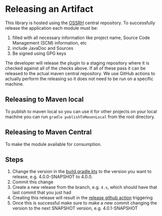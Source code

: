 # Releasing an Artifact

This library is hosted using the [OSSRH](https://central.sonatype.org/pages/ossrh-guide.html) central repository. To successfully release the application
each module must be:

1. filled with all necessary information like project name, Source Code Management (SCM) information, etc
1. include JavaDoc and Sources
1. Be signed using GPG keys

The developer will release the plugin to a staging repository where it is checked against all of the checks above. If all of these pass it can be released
to the actual maven central repository. We use GitHub actions to actually perform the releasing so it does not need to be run on a specific machine.

## Releasing to Maven local

To publish to maven local so you can use it for other projects on your local machine you can run `gradle publishToMavenLocal` from the root directory.

## Releasing to Maven Central

To make the module available for consumption.

## Steps

1. Change the version in the [build.gradle.kts](../../build.gradle.kts) to the version you want to release, e.g. 4.0.0-SNAPSHOT to 4.0.0.
1. Commit this change
1. Create a new release from the branch, e.g. `4.x`, which should have that last commit that you just had
1. Creating this release will result in the [release github action](../../.github/workflows/release-v2.yml) triggering
1. Once this is successful make sure to make a new commit changing the version to the next SNAPSHOT version, e.g. 4.0.1-SNAPSHOT
